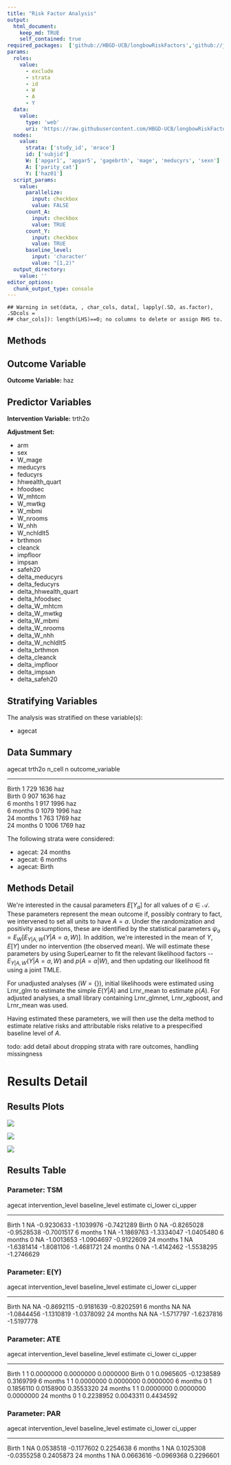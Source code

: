 ```yaml
---
title: "Risk Factor Analysis"
output: 
  html_document:
    keep_md: TRUE
    self_contained: true
required_packages:  ['github://HBGD-UCB/longbowRiskFactors','github://jeremyrcoyle/skimr@vector_types', 'github://tlverse/delayed']
params:
  roles:
    value:
      - exclude
      - strata
      - id
      - W
      - A
      - Y
  data: 
    value: 
      type: 'web'
      uri: 'https://raw.githubusercontent.com/HBGD-UCB/longbowRiskFactors/master/inst/sample_data/birthwt_data.rdata'
  nodes:
    value:
      strata: ['study_id', 'mrace']
      id: ['subjid']
      W: ['apgar1', 'apgar5', 'gagebrth', 'mage', 'meducyrs', 'sexn']
      A: ['parity_cat']
      Y: ['haz01']
  script_params:
    value:
      parallelize:
        input: checkbox
        value: FALSE
      count_A:
        input: checkbox
        value: TRUE
      count_Y:
        input: checkbox
        value: TRUE        
      baseline_level:
        input: 'character'
        value: "[1,2)"
  output_directory:
    value: ''
editor_options: 
  chunk_output_type: console
---
```







```
## Warning in set(data, , char_cols, data[, lapply(.SD, as.factor), .SDcols =
## char_cols]): length(LHS)==0; no columns to delete or assign RHS to.
```

## Methods
## Outcome Variable

**Outcome Variable:** haz

## Predictor Variables

**Intervention Variable:** trth2o

**Adjustment Set:**

* arm
* sex
* W_mage
* meducyrs
* feducyrs
* hhwealth_quart
* hfoodsec
* W_mhtcm
* W_mwtkg
* W_mbmi
* W_nrooms
* W_nhh
* W_nchldlt5
* brthmon
* cleanck
* impfloor
* impsan
* safeh20
* delta_meducyrs
* delta_feducyrs
* delta_hhwealth_quart
* delta_hfoodsec
* delta_W_mhtcm
* delta_W_mwtkg
* delta_W_mbmi
* delta_W_nrooms
* delta_W_nhh
* delta_W_nchldlt5
* delta_brthmon
* delta_cleanck
* delta_impfloor
* delta_impsan
* delta_safeh20

## Stratifying Variables

The analysis was stratified on these variable(s):

* agecat

## Data Summary

agecat      trth2o    n_cell      n  outcome_variable 
----------  -------  -------  -----  -----------------
Birth       1            729   1636  haz              
Birth       0            907   1636  haz              
6 months    1            917   1996  haz              
6 months    0           1079   1996  haz              
24 months   1            763   1769  haz              
24 months   0           1006   1769  haz              


The following strata were considered:

* agecat: 24 months
* agecat: 6 months
* agecat: Birth



## Methods Detail

We're interested in the causal parameters $E[Y_a]$ for all values of $a \in \mathcal{A}$. These parameters represent the mean outcome if, possibly contrary to fact, we intervened to set all units to have $A=a$. Under the randomization and positivity assumptions, these are identified by the statistical parameters $\psi_a=E_W[E_{Y|A,W}(Y|A=a,W)]$.  In addition, we're interested in the mean of $Y$, $E[Y]$ under no intervention (the observed mean). We will estimate these parameters by using SuperLearner to fit the relevant likelihood factors -- $E_{Y|A,W}(Y|A=a,W)$ and $p(A=a|W)$, and then updating our likelihood fit using a joint TMLE.

For unadjusted analyses ($W=\{\}$), initial likelihoods were estimated using Lrnr_glm to estimate the simple $E(Y|A)$ and Lrnr_mean to estimate $p(A)$. For adjusted analyses, a small library containing Lrnr_glmnet, Lrnr_xgboost, and Lrnr_mean was used.

Having estimated these parameters, we will then use the delta method to estimate relative risks and attributable risks relative to a prespecified baseline level of $A$.

todo: add detail about dropping strata with rare outcomes, handling missingness







# Results Detail

## Results Plots
![](/tmp/a26e187b-bcd3-4210-8bff-c66657a3a532/4b50ef88-586a-4929-80a8-13b74e6a16d7/REPORT_files/figure-html/plot_tsm-1.png)<!-- -->



![](/tmp/a26e187b-bcd3-4210-8bff-c66657a3a532/4b50ef88-586a-4929-80a8-13b74e6a16d7/REPORT_files/figure-html/plot_ate-1.png)<!-- -->



![](/tmp/a26e187b-bcd3-4210-8bff-c66657a3a532/4b50ef88-586a-4929-80a8-13b74e6a16d7/REPORT_files/figure-html/plot_par-1.png)<!-- -->

## Results Table

### Parameter: TSM


agecat      intervention_level   baseline_level      estimate     ci_lower     ci_upper
----------  -------------------  ---------------  -----------  -----------  -----------
Birth       1                    NA                -0.9230633   -1.1039976   -0.7421289
Birth       0                    NA                -0.8265028   -0.9528538   -0.7001517
6 months    1                    NA                -1.1869763   -1.3334047   -1.0405480
6 months    0                    NA                -1.0013653   -1.0904697   -0.9122609
24 months   1                    NA                -1.6381414   -1.8081106   -1.4681721
24 months   0                    NA                -1.4142462   -1.5538295   -1.2746629


### Parameter: E(Y)


agecat      intervention_level   baseline_level      estimate     ci_lower     ci_upper
----------  -------------------  ---------------  -----------  -----------  -----------
Birth       NA                   NA                -0.8692115   -0.9181639   -0.8202591
6 months    NA                   NA                -1.0844456   -1.1310819   -1.0378092
24 months   NA                   NA                -1.5717797   -1.6237816   -1.5197778


### Parameter: ATE


agecat      intervention_level   baseline_level     estimate     ci_lower    ci_upper
----------  -------------------  ---------------  ----------  -----------  ----------
Birth       1                    1                 0.0000000    0.0000000   0.0000000
Birth       0                    1                 0.0965605   -0.1238589   0.3169799
6 months    1                    1                 0.0000000    0.0000000   0.0000000
6 months    0                    1                 0.1856110    0.0158900   0.3553320
24 months   1                    1                 0.0000000    0.0000000   0.0000000
24 months   0                    1                 0.2238952    0.0043311   0.4434592


### Parameter: PAR


agecat      intervention_level   baseline_level     estimate     ci_lower    ci_upper
----------  -------------------  ---------------  ----------  -----------  ----------
Birth       1                    NA                0.0538518   -0.1177602   0.2254638
6 months    1                    NA                0.1025308   -0.0355258   0.2405873
24 months   1                    NA                0.0663616   -0.0969368   0.2296601
